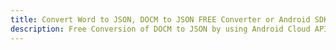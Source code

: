 ---title: Convert Word to JSON, DOCM to JSON FREE Converter or Android SDKdescription: Free Conversion of DOCM to JSON by using Android Cloud APIs & SDKs. Also Create, Edit & Render Microsoft Word & OpenOffice documents in the Cloud.---